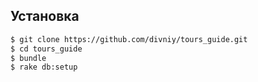 ## Установка

``` sh
$ git clone https://github.com/divniy/tours_guide.git
$ cd tours_guide
$ bundle
$ rake db:setup
```
